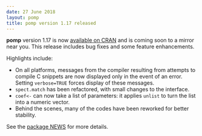 ```yaml
---
date: 27 June 2018
layout: pomp
title: pomp version 1.17 released
---
```


**pomp** version 1.17 is now [available on CRAN](https://cran.r-project.org/package=pomp) and is coming soon to a mirror near you.
This release includes bug fixes and some feature enhancements.

Highlights include:



- On all platforms, messages from the compiler resulting from attempts to compile C snippets are now displayed only in the event of an error.
  Setting `verbose=TRUE` forces display of these messages.
- `spect.match` has been refactored, with small changes to the interface.
- `coef<-` can now take a list of parameters:
  it applies `unlist` to turn the list into a numeric vector.
- Behind the scenes, many of the codes have been reworked for better stability.

See the [package NEWS](https://kingaa.github.io/pomp/NEWS/) for more details.
